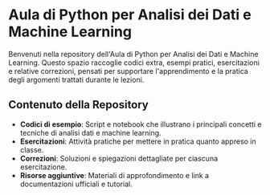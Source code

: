 # Aula di Python per Analisi dei Dati e Machine Learning

Benvenuti nella repository dell'Aula di Python per Analisi dei Dati e Machine Learning. Questo spazio raccoglie codici extra, esempi pratici, esercitazioni e relative correzioni, pensati per supportare l'apprendimento e la pratica degli argomenti trattati durante le lezioni.

## Contenuto della Repository

- **Codici di esempio**: Script e notebook che illustrano i principali concetti e tecniche di analisi dati e machine learning.
- **Esercitazioni**: Attività pratiche per mettere in pratica quanto appreso in classe.
- **Correzioni**: Soluzioni e spiegazioni dettagliate per ciascuna esercitazione.
- **Risorse aggiuntive**: Materiali di approfondimento e link a documentazioni ufficiali e tutorial.



